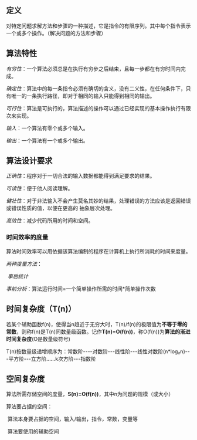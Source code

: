## 定义

对特定问题求解方法和步骤的一种描述，它是指令的有限序列。其中每个指令表示一个或多个操作。（解决问题的方法和步骤）

## 算法特性

*有穷性*：一个算法必须总是在执行有穷步之后结束，且每一步都在有穷时间内完成。

*确定性*：算法中的每一条指令必须有确切的含义，没有二义性，在任何条件下，只有唯一的一条执行路径，即对于相同的输入只能得到相同的输出。

*可行性*：算法是可执行的，算法描述的操作可以通过已经实现的基本操作执行有限次来实现。

*输入*：一个算法有零个或多个输入。

*输出*：一个算法有一个或多个输出。

## 算法设计要求

*正确性*：程序对于一切合法的输入数据都能得到满足要求的结果。

*可读性*：便于他人阅读理解。

*健壮性*：对于非法输入不会产生莫名其妙的结果，处理错误的方法应该是返回错误或错误性质的值，以便在更高的				抽象层次处理。

*高效性*：减少代码所用的时间和空间。

### 时间效率的度量

算法时间效率可以用依据该算法编制的程序在计算机上执行所消耗的时间来度量。

*两种度量方法*：

​	*事后统计*

​	*事前分析*：算法运行时间=一个简单操作所需的时间*简单操作次数

## 时间复杂度（T(n)）

若某个辅助函数f(n)，使得当n趋近于无穷大时，T(n)/f(n)的极限值为**不等于零的常数**，则称f(n)是T(n)同数量级函数。记作**T(n)=O(f(n))**，称O(f(n))为**算法的渐进时间复杂度**(O是数量级符号)

T(n)按数量级递增顺序为：常数阶----对数阶---线性阶---线性对数阶(n*log₂n)---平方阶---立方阶……k次方阶---指数阶

## 空间复杂度

算法所需存储空间的度量，**S(n)=O(f(n))**，其中n为问题的规模（或大小）

算法要占据的空间：

​	算法本身要占据的空间，输入/输出，指令，常数，变量等

​	算法要使用的辅助空间